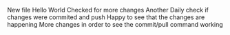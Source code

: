 New file
Hello World
Checked for more changes
Another Daily check if changes were commited and push
Happy to see that the changes are happening
More changes in order to see the commit/pull command working
